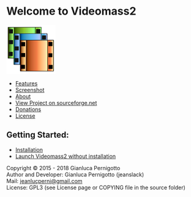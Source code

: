 # Welcome to Videomass2
![Image](/images/videomass2.png)

* [Features](features.md)
* [Screenshot](screenshot.md)
* [About](about.md)
* [View Project on sourceforge.net](https://sourceforge.net/projects/videomass2/)
* [Donations](donation.md)
* [License](LICENSE)

## Getting Started:

* [Installation](installation.md)
* [Launch Videomass2 without installation](execute_sources.md.md)

Copyright © 2015 - 2018 Gianluca Pernigotto   
Author and Developer: Gianluca Pernigotto (jeanslack)  
Mail: <jeanlucperni@gmail.com>   
License: GPL3 (see License page or COPYING file in the source folder)


